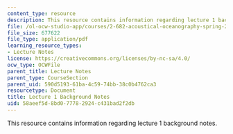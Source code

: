 ```yaml
---
content_type: resource
description: This resource contains information regarding lecture 1 background notes.
file: /ol-ocw-studio-app/courses/2-682-acoustical-oceanography-spring-2012/58aeef5d8bd077782924c431bad2f2db_MIT2_682S12_bglec01.pdf
file_size: 677622
file_type: application/pdf
learning_resource_types:
- Lecture Notes
license: https://creativecommons.org/licenses/by-nc-sa/4.0/
ocw_type: OCWFile
parent_title: Lecture Notes
parent_type: CourseSection
parent_uid: 590d5193-61ba-4c59-74bb-38c0b4762ca3
resourcetype: Document
title: Lecture 1 Background Notes
uid: 58aeef5d-8bd0-7778-2924-c431bad2f2db
---
```

This resource contains information regarding lecture 1 background notes.